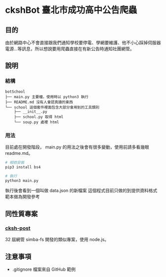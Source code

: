 # ckshBot 臺北市成功高中公告爬蟲

## 目的
由於網路中心不會直接跟我們通知學校要停電、學網要維護、他不小心踩掉伺服器電源…等訊息，所以想說要用爬蟲直接在有新公告時通知社團網管。

## 說明
### 結構
```
botSchool
├── main.py 主要檔，使用時以 python3 執行
├── README.md 沒有人會認真讀的東西
└── school 這個套件裡面包含大部分會用到的工具類別
    ├── __init__.py
    ├── school.py 取得 html
    └── soup.py 處裡 html
```
### 用法
目前處在開發階段， main.py 的用法之後會有很多變動，使用前請多看幾眼 readme.md。
```bash
# 相依安裝
pip3 install bs4

# 執行
python3 main.py
```
執行後會看到一個叫做 data.json 的新檔案
這個程式目前只做的到提供資料格式範本做為開發參考

## 同性質專案
### [cksh-post](https://github.com/simba-fs/cksh-post)
32 屆網管 simba-fs 開發的類似專案，使用 node.js。

## 注意事項
- .gitignore 檔案來自 GitHub 範例
